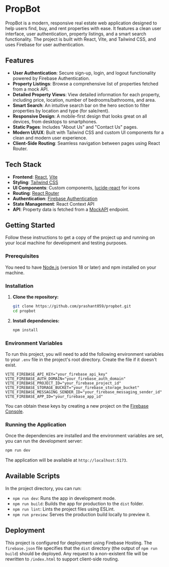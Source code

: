 # PropBot

PropBot is a modern, responsive real estate web application designed to help users find, buy, and rent properties with ease. It features a clean user interface, user authentication, property listings, and a smart search functionality. The project is built with React, Vite, and Tailwind CSS, and uses Firebase for user authentication.

## Features

*   **User Authentication**: Secure sign-up, login, and logout functionality powered by Firebase Authentication.
*   **Property Listings**: Browse a comprehensive list of properties fetched from a mock API.
*   **Detailed Property Views**: View detailed information for each property, including price, location, number of bedrooms/bathrooms, and area.
*   **Smart Search**: An intuitive search bar on the hero section to filter properties by location and type (for sale/rent).
*   **Responsive Design**: A mobile-first design that looks great on all devices, from desktops to smartphones.
*   **Static Pages**: Includes "About Us" and "Contact Us" pages.
*   **Modern UI/UX**: Built with Tailwind CSS and custom UI components for a clean and modern user experience.
*   **Client-Side Routing**: Seamless navigation between pages using React Router.

## Tech Stack

*   **Frontend**: [React](https://reactjs.org/), [Vite](https://vitejs.dev/)
*   **Styling**: [Tailwind CSS](https://tailwindcss.com/)
*   **UI Components**: Custom components, [lucide-react](https://lucide.dev/guide/packages/lucide-react) for icons
*   **Routing**: [React Router](https://reactrouter.com/)
*   **Authentication**: [Firebase Authentication](https://firebase.google.com/docs/auth)
*   **State Management**: React Context API
*   **API**: Property data is fetched from a [MockAPI](https://mockapi.io/) endpoint.

## Getting Started

Follow these instructions to get a copy of the project up and running on your local machine for development and testing purposes.

### Prerequisites

You need to have [Node.js](https://nodejs.org/en/) (version 18 or later) and npm installed on your machine.

### Installation

1.  **Clone the repository:**
    ```sh
    git clone https://github.com/prashant059/propbot.git
    cd propbot
    ```

2.  **Install dependencies:**
    ```sh
    npm install
    ```

### Environment Variables

To run this project, you will need to add the following environment variables to your `.env` file in the project's root directory. Create the file if it doesn't exist.

```env
VITE_FIREBASE_API_KEY="your_firebase_api_key"
VITE_FIREBASE_AUTH_DOMAIN="your_firebase_auth_domain"
VITE_FIREBASE_PROJECT_ID="your_firebase_project_id"
VITE_FIREBASE_STORAGE_BUCKET="your_firebase_storage_bucket"
VITE_FIREBASE_MESSAGING_SENDER_ID="your_firebase_messaging_sender_id"
VITE_FIREBASE_APP_ID="your_firebase_app_id"
```

You can obtain these keys by creating a new project on the [Firebase Console](https://console.firebase.google.com/).

### Running the Application

Once the dependencies are installed and the environment variables are set, you can run the development server:

```sh
npm run dev
```

The application will be available at `http://localhost:5173`.

## Available Scripts

In the project directory, you can run:

*   `npm run dev`: Runs the app in development mode.
*   `npm run build`: Builds the app for production to the `dist` folder.
*   `npm run lint`: Lints the project files using ESLint.
*   `npm run preview`: Serves the production build locally to preview it.

## Deployment

This project is configured for deployment using Firebase Hosting. The `firebase.json` file specifies that the `dist` directory (the output of `npm run build`) should be deployed. Any request to a non-existent file will be rewritten to `/index.html` to support client-side routing.
